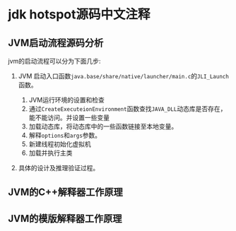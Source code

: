 # jdk hotspot源码中文注释

## JVM启动流程源码分析

jvm的启动流程可以分为下面几步:

1. JVM 启动入口函数`java.base/share/native/launcher/main.c`的`JLI_Launch`函数。
   1. JVM运行环境的设置和检查
   2. 通过`CreateExecuteionEnvironment`函数查找`JAVA_DLL`动态库是否存在，能不能访问。并设置一些变量
   3. 加载动态库，将动态库中的一些函数链接至本地变量。
   4. 解释`options`和`args`参数。
   5. 新建线程初始化虚拟机
   6. 加载并执行主类

2. 具体的设计及推理验证过程。

## JVM的C++解释器工作原理

## JVM的模版解释器工作原理